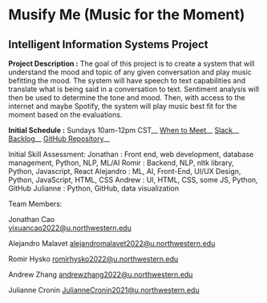 # Musify Me (Music for the Moment)
## Intelligent Information Systems Project

**Project Description :** 
The goal of this project is to create a system that will understand the mood and topic of any given conversation and play music befitting the mood. The system will have speech to text capabilities and translate what is being said in a conversation to text. Sentiment analysis will then be used to determine the tone and mood. Then, with access to the internet and maybe Spotify, the system will play music best fit for the moment based on the evaluations.

**Initial Schedule :**
Sundays 10am-12pm CST__
[When to Meet](https://www.when2meet.com/?10772642-Iqps8)__
[Slack](https://undergraduate-qef2628.slack.com/archives/G01KXDUGGEA)__
[Backlog](https://drive.google.com/file/d/1tjnGv_8VtmuNrllzuTKmQ6bwVQF-XZYZ/view?usp=sharing)__
[GitHub Repository](https://github.com/alejandrodavidmalavet/Musify-Me-Music-for-the-Moment-)__

Initial Skill Assessment:
Jonathan : 	Front end, web development, database management, Python, NLP, ML/AI
Romir : 	Backend, NLP, nltk library, Python, Javascript, React
Alejandro : 	ML, AI, Front-End, UI/UX Design, Python, JavaScript, HTML, CSS
Andrew : 	UI, HTML, CSS, some JS, Python, GitHub
Julianne : 	Python, GitHub, data visualization

Team Members:

Jonathan Cao	
yixuancao2022@u.northwestern.edu

Alejandro Malavet
alejandromalavet2022@u.northwestern.edu

Romir Hysko
romirhysko2022@u.northwestern.edu 

Andrew Zhang
andrewzhang2022@u.northwestern.edu 

Julianne Cronin
JulianneCronin2021@u.northwestern.edu
